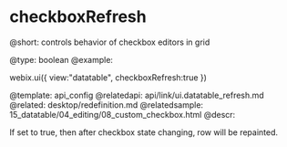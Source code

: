 checkboxRefresh
=============


@short:
	controls behavior of checkbox editors in grid

@type: boolean
@example:

webix.ui({
	view:"datatable",
    checkboxRefresh:true
})

@template:	api_config
@relatedapi:
	api/link/ui.datatable_refresh.md
@related:
	desktop/redefinition.md
@relatedsample:
	15_datatable/04_editing/08_custom_checkbox.html
@descr:


If set to true, then after checkbox state changing, row will be repainted. 